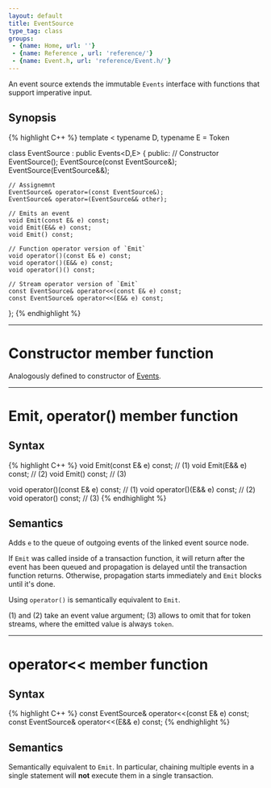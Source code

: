 ```yaml
---
layout: default
title: EventSource
type_tag: class
groups: 
 - {name: Home, url: ''}
 - {name: Reference , url: 'reference/'}
 - {name: Event.h, url: 'reference/Event.h/'}
---
```

An event source extends the immutable `Events` interface with functions that support imperative input.

## Synopsis
{% highlight C++ %}
template
<
    typename D,
    typename E = Token
>
class EventSource : public Events<D,E>
{
public:
    // Constructor
    EventSource();
    EventSource(const EventSource&);
    EventSource(EventSource&&);

    // Assignemnt
    EventSource& operator=(const EventSource&);
    EventSource& operator=(EventSource&& other);

    // Emits an event
    void Emit(const E& e) const;
    void Emit(E&& e) const;
    void Emit() const;

    // Function operator version of `Emit`
    void operator()(const E& e) const;
    void operator()(E&& e) const;
    void operator()() const;

    // Stream operator version of `Emit`
    const EventSource& operator<<(const E& e) const;
    const EventSource& operator<<(E&& e) const;
};
{% endhighlight %}

-----

<h1>Constructor <span class="type_tag">member function</span></h1>

Analogously defined to constructor of [Events](#events).

-----

<h1>Emit, operator() <span class="type_tag">member function</span></h1>

## Syntax
{% highlight C++ %}
void Emit(const E& e) const;        // (1)
void Emit(E&& e) const;             // (2)
void Emit() const;                  // (3)

void operator()(const E& e) const;  // (1)
void operator()(E&& e) const;       // (2)
void operator() const;              // (3)
{% endhighlight %}

## Semantics
Adds `e` to the queue of outgoing events of the linked event source node.

If `Emit` was called inside of a transaction function, it will return after the event has been queued and propagation is delayed until the transaction function returns.
Otherwise, propagation starts immediately and `Emit` blocks until it's done.

Using `operator()` is semantically equivalent to `Emit`.

(1) and (2) take an event value argument; (3) allows to omit that for token streams, where the emitted value is always `token`.

-----

<h1>operator<< <span class="type_tag">member function</span></h1>

## Syntax
{% highlight C++ %}
const EventSource& operator<<(const E& e) const;
const EventSource& operator<<(E&& e) const;
{% endhighlight %}

## Semantics
Semantically equivalent to `Emit`. In particular, chaining multiple events in a single statement will **not** execute them in a single transaction.